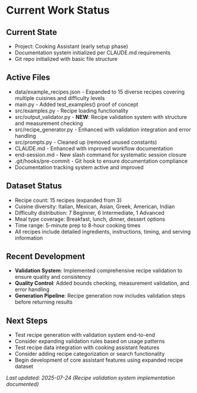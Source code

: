 # Current Work Status

## Current State
- Project: Cooking Assistant (early setup phase)
- Documentation system initialized per CLAUDE.md requirements
- Git repo initialized with basic file structure

## Active Files
- data/example_recipes.json - Expanded to 15 diverse recipes covering multiple cuisines and difficulty levels
- main.py - Added test_examples() proof of concept
- src/examples.py - Recipe loading functionality
- src/output_validator.py - **NEW**: Recipe validation system with structure and measurement checking
- src/recipe_generator.py - Enhanced with validation integration and error handling
- src/prompts.py - Cleaned up (removed unused constants)
- CLAUDE.md - Enhanced with improved workflow documentation
- end-session.md - New slash command for systematic session closure
- .git/hooks/pre-commit - Git hook to ensure documentation compliance
- Documentation tracking system active and improved

## Dataset Status
- Recipe count: 15 recipes (expanded from 3)
- Cuisine diversity: Italian, Mexican, Asian, Greek, American, Indian
- Difficulty distribution: 7 Beginner, 6 Intermediate, 1 Advanced
- Meal type coverage: Breakfast, lunch, dinner, dessert options
- Time range: 5-minute prep to 8-hour cooking times
- All recipes include detailed ingredients, instructions, timing, and serving information

## Recent Development
- **Validation System**: Implemented comprehensive recipe validation to ensure quality and consistency
- **Quality Control**: Added bounds checking, measurement validation, and error handling
- **Generation Pipeline**: Recipe generation now includes validation steps before returning results

## Next Steps
- Test recipe generation with validation system end-to-end
- Consider expanding validation rules based on usage patterns
- Test recipe data integration with cooking assistant features
- Consider adding recipe categorization or search functionality
- Begin development of core assistant features using expanded recipe dataset

*Last updated: 2025-07-24 (Recipe validation system implementation documented)*